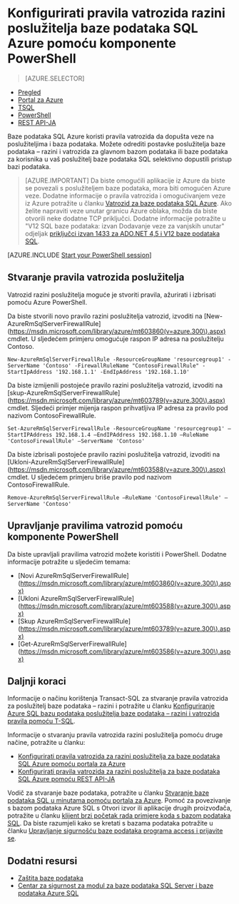 <properties
    pageTitle="Konfigurirati pravila vatrozida razini poslužitelja baze podataka SQL Azure pomoću komponente PowerShell | Microsoft Azure"
    description="Saznajte kako konfigurirati Vatrozid za IP adrese Azure SQL baze podataka programa access."
    services="sql-database"
    documentationCenter=""
    authors="stevestein"
    manager="jhubbard"
    editor=""/>


<tags
    ms.service="sql-database"
    ms.workload="data-management"
    ms.tgt_pltfrm="na"
    ms.devlang="dotnet"
    ms.topic="article"
    ms.date="08/09/2016"
    ms.author="sstein"/>


# <a name="configure-azure-sql-database-server-level-firewall-rules-by-using-powershell"></a>Konfigurirati pravila vatrozida razini poslužitelja baze podataka SQL Azure pomoću komponente PowerShell


> [AZURE.SELECTOR]
- [Pregled](sql-database-firewall-configure.md)
- [Portal za Azure](sql-database-configure-firewall-settings.md)
- [TSQL](sql-database-configure-firewall-settings-tsql.md)
- [PowerShell](sql-database-configure-firewall-settings-powershell.md)
- [REST API-JA](sql-database-configure-firewall-settings-rest.md)


Baze podataka SQL Azure koristi pravila vatrozida da dopušta veze na poslužiteljima i baza podataka. Možete odrediti postavke poslužitelja baze podataka – razini i vatrozida za glavnom bazom podataka ili baze podataka za korisnika u vaš poslužitelj baze podataka SQL selektivno dopustili pristup bazi podataka.

> [AZURE.IMPORTANT] Da biste omogućili aplikacije iz Azure da biste se povezali s poslužiteljem baze podataka, mora biti omogućen Azure veze. Dodatne informacije o pravila vatrozida i omogućivanjem veze iz Azure potražite u članku [Vatrozid za baze podataka SQL Azure](sql-database-firewall-configure.md). Ako želite napraviti veze unutar granicu Azure oblaka, možda da biste otvorili neke dodatne TCP priključci. Dodatne informacije potražite u "V12 SQL baze podataka: izvan Dodavanje veze za vanjskih unutar" odjeljak [priključci izvan 1433 za ADO.NET 4,5 i V12 baze podataka SQL](sql-database-develop-direct-route-ports-adonet-v12.md).


[AZURE.INCLUDE [Start your PowerShell session](../../includes/sql-database-powershell.md)]

## <a name="create-server-firewall-rules"></a>Stvaranje pravila vatrozida poslužitelja

Vatrozid razini poslužitelja moguće je stvoriti pravila, ažurirati i izbrisati pomoću Azure PowerShell.

Da biste stvorili novo pravilo razini poslužitelja vatrozid, izvoditi na [New-AzureRmSqlServerFirewallRule] (https://msdn.microsoft.com/library/azure/mt603860(v=azure.300\).aspx) cmdlet. U sljedećem primjeru omogućuje raspon IP adresa na poslužitelju Contoso.

    New-AzureRmSqlServerFirewallRule -ResourceGroupName 'resourcegroup1' -ServerName 'Contoso' -FirewallRuleName "ContosoFirewallRule" -StartIpAddress '192.168.1.1' -EndIpAddress '192.168.1.10'       

Da biste izmijenili postojeće pravilo razini poslužitelja vatrozid, izvoditi na [skup-AzureRmSqlServerFirewallRule] (https://msdn.microsoft.com/library/azure/mt603789(v=azure.300\).aspx) cmdlet. Sljedeći primjer mijenja raspon prihvatljiva IP adresa za pravilo pod nazivom ContosoFirewallRule.

    Set-AzureRmSqlServerFirewallRule -ResourceGroupName 'resourcegroup1' –StartIPAddress 192.168.1.4 –EndIPAddress 192.168.1.10 –RuleName 'ContosoFirewallRule' –ServerName 'Contoso'

Da biste izbrisali postojeće pravilo razini poslužitelja vatrozid, izvoditi na [Ukloni-AzureRmSqlServerFirewallRule] (https://msdn.microsoft.com/library/azure/mt603588(v=azure.300\).aspx) cmdlet. U sljedećem primjeru briše pravilo pod nazivom ContosoFirewallRule.

    Remove-AzureRmSqlServerFirewallRule –RuleName 'ContosoFirewallRule' –ServerName 'Contoso'


## <a name="manage-firewall-rules-by-using-powershell"></a>Upravljanje pravilima vatrozid pomoću komponente PowerShell

Da biste upravljali pravilima vatrozid možete koristiti i PowerShell. Dodatne informacije potražite u sljedećim temama:

* [Novi AzureRmSqlServerFirewallRule] (https://msdn.microsoft.com/library/azure/mt603860(v=azure.300\).aspx)
* [Ukloni AzureRmSqlServerFirewallRule] (https://msdn.microsoft.com/library/azure/mt603588(v=azure.300\).aspx)
* [Skup AzureRmSqlServerFirewallRule] (https://msdn.microsoft.com/library/azure/mt603789(v=azure.300\).aspx)
* [Get-AzureRmSqlServerFirewallRule] (https://msdn.microsoft.com/library/azure/mt603586(v=azure.300\).aspx)


## <a name="next-steps"></a>Daljnji koraci

Informacije o načinu korištenja Transact-SQL za stvaranje pravila vatrozida za poslužitelj baze podataka – razini i potražite u članku [Konfiguriranje Azure SQL bazu podataka poslužitelja baze podataka – razini i vatrozida pravila pomoću T-SQL](sql-database-configure-firewall-settings-tsql.md).

Informacije o stvaranju pravila vatrozida razini poslužitelja pomoću druge načine, potražite u članku:

- [Konfigurirati pravila vatrozida za razini poslužitelja za baze podataka SQL Azure pomoću portala za Azure](sql-database-configure-firewall-settings.md)
- [Konfigurirati pravila vatrozida za razini poslužitelja za baze podataka SQL Azure pomoću REST API-JA](sql-database-configure-firewall-settings-rest.md)

Vodič za stvaranje baze podataka, potražite u članku [Stvaranje baze podataka SQL u minutama pomoću portala za Azure](sql-database-get-started.md).
Pomoć za povezivanje s bazom podataka Azure SQL s Otvori izvor ili aplikacije drugih proizvođača, potražite u članku [klijent brzi početak rada primjere koda s bazom podataka SQL](https://msdn.microsoft.com/library/azure/ee336282.aspx).
Da biste razumjeli kako se kretati s bazama podataka potražite u članku [Upravljanje sigurnošću baze podataka programa access i prijavite se](https://msdn.microsoft.com/library/azure/ee336235.aspx).


## <a name="additional-resources"></a>Dodatni resursi

- [Zaštita baze podataka](sql-database-security.md)
- [Centar za sigurnost za modul za baze podataka SQL Server i baze podataka Azure SQL](https://msdn.microsoft.com/library/bb510589)


<!--Image references-->
[1]: ./media/sql-database-configure-firewall-settings/AzurePortalBrowseForFirewall.png
[2]: ./media/sql-database-configure-firewall-settings/AzurePortalFirewallSettings.png
<!--anchors-->

